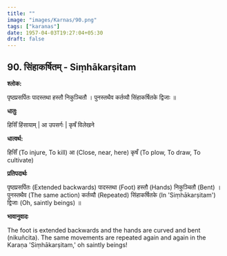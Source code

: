 ```yaml
---
title: ""
image: "images/Karnas/90.png"
tags: ["karanas"]
date: 1957-04-03T19:27:04+05:30
draft: false
---
```


## 90. सिंहाकर्षितम् - Siṃhākarṣitam

**श्लोक:**

पृष्ठप्रसर्पितः पादस्तथा हस्तौ निकुञ्चितौ । पुनस्तथैव कर्तव्यौ सिंहाकर्षितके द्विजाः ॥

**धातुः**

हिसिँ हिंसायाम् |
आ उपसर्गः | 
कृषँ विलेखने

**धात्वर्थ:**

हिसिँ (To injure, To kill)
आ (Close, near, here)
कृषँ (To plow, To draw, To cultivate)

**प्रतिपदार्थः**

पृष्ठप्रसर्पितः (Extended backwards) पादस्तथा (Foot) हस्तौ (Hands) निकुञ्चितौ (Bent) । पुनस्तथैव (The same action) कर्तव्यौ (Repeated) सिंहाकर्षितके (In 'Siṃhākarṣitam') द्विजाः (Oh, saintly beings) ॥

**भावानुवादः**

The foot is extended backwards and the hands are curved and bent (nikuñcita). The same movements are repeated again and again in the Karaṇa 'Siṃhākarṣitam,' oh saintly beings!
